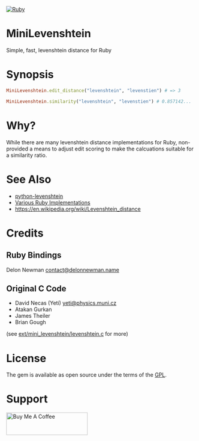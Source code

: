 [![Ruby](https://github.com/delonnewman/mini-levenshtein/actions/workflows/ruby.yml/badge.svg)](https://github.com/delonnewman/mini-levenshtein/actions/workflows/ruby.yml)

# MiniLevenshtein

Simple, fast, levenshtein distance for Ruby

# Synopsis

```ruby
MiniLevenshtein.edit_distance("levenshtein", "levenstien") # => 3

MiniLevenshtein.similarity("levenshtein", "levenstien") # 0.857142...
```

# Why?

While there are many levenshtein distance implementations for Ruby, non-provided a means to adjust edit scoring to make the calcuations suitable for a similarity ratio.

# See Also

- [python-levenshtein](https://github.com/ztane/python-Levenshtein)
- [Various Ruby Implementations](https://rubygems.org/search?query=levenshtein)
- https://en.wikipedia.org/wiki/Levenshtein_distance

# Credits

## Ruby Bindings

Delon Newman <contact@delonnewman.name>

## Original C Code

- David Necas (Yeti) <yeti@physics.muni.cz>
- Atakan Gurkan
- James Theiler
- Brian Gough

(see [ext/mini_levenshtein/levenshtein.c](https://github.com/delonnewman/mini-levenshtein/blob/master/ext/mini_levenshtein/levenshtein.c) for more)

# License

The gem is available as open source under the terms of the [GPL](https://opensource.org/licenses/GPL-2.0).

# Support

<a href="https://www.buymeacoffee.com/delonnewman" target="_blank"><img src="https://cdn.buymeacoffee.com/buttons/v2/default-yellow.png" alt="Buy Me A Coffee" style="height: 60px !important;width: 217px !important;" ></a>
